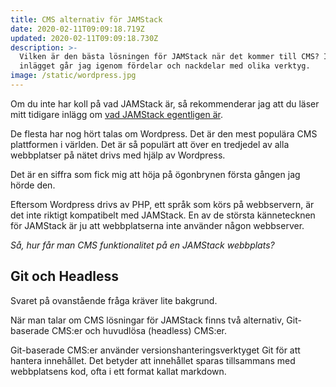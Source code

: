 ```yaml
---
title: CMS alternativ för JAMStack
date: 2020-02-11T09:09:18.719Z
updated: 2020-02-11T09:09:18.730Z
description: >-
  Vilken är den bästa lösningen för JAMStack när det kommer till CMS? I det här
  inlägget går jag igenom fördelar och nackdelar med olika verktyg.
image: /static/wordpress.jpg
---
```

Om du inte har koll på vad JAMStack är, så rekommenderar jag att du läser mitt tidigare inlägg om [vad JAMStack egentligen är](https://chjweb.se/blogg/vad-ar-egentligen-jamstack).

De flesta har nog hört talas om Wordpress. Det är den mest populära CMS plattformen i världen. Det är så populärt att över en tredjedel av alla webbplatser på nätet drivs med hjälp av Wordpress. 

Det är en siffra som fick mig att höja på ögonbrynen första gången jag hörde den.

Eftersom Wordpress drivs av PHP, ett språk som körs på webbservern, är det inte riktigt kompatibelt med JAMStack. En av de största kännetecknen för JAMStack är ju att webbplatserna inte använder någon webbserver.

_Så, hur får man CMS funktionalitet på en JAMStack webbplats?_



## Git och Headless

Svaret på ovanstående fråga kräver lite bakgrund.

När man talar om CMS lösningar för JAMStack finns två alternativ, Git-baserade CMS:er och huvudlösa (headless) CMS:er.

Git-baserade CMS:er använder versionshanteringsverktyget Git för att hantera innehållet. Det betyder att innehållet sparas tillsammans med webbplatsens kod, ofta i ett format kallat markdown.
